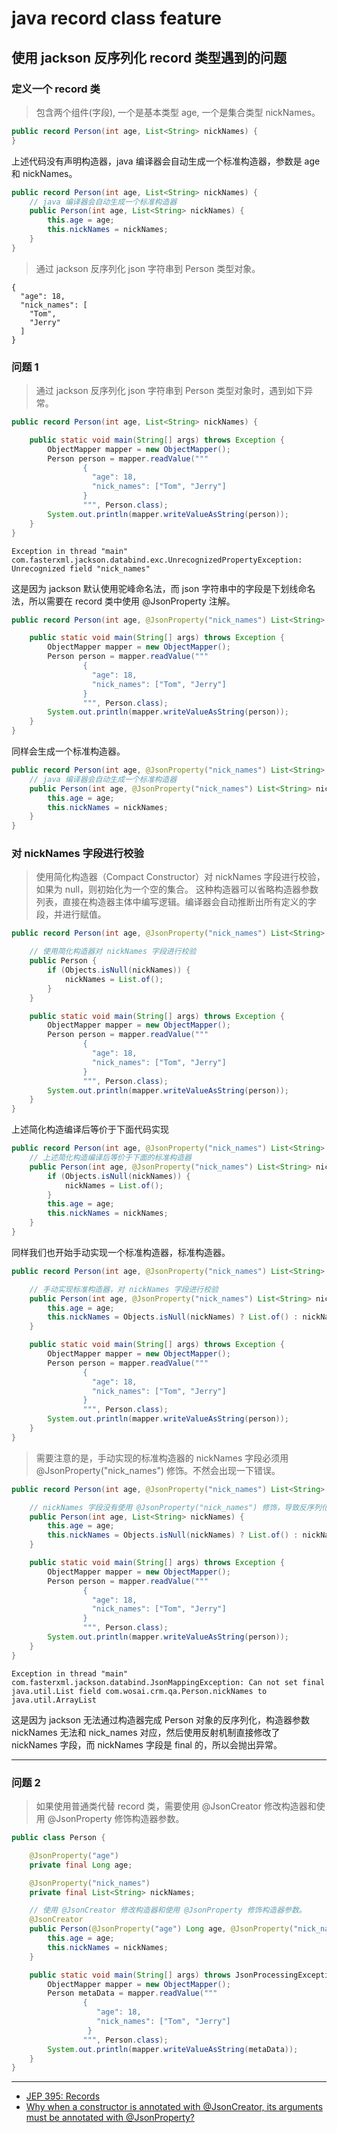 # java record class feature

## 使用 jackson 反序列化 record 类型遇到的问题

### 定义一个 record 类

> 包含两个组件(字段), 一个是基本类型 age, 一个是集合类型 nickNames。

```java
public record Person(int age, List<String> nickNames) {
}
```

上述代码没有声明构造器，java 编译器会自动生成一个标准构造器，参数是 age 和 nickNames。

```java
public record Person(int age, List<String> nickNames) {
    // java 编译器会自动生成一个标准构造器
    public Person(int age, List<String> nickNames) {
        this.age = age;
        this.nickNames = nickNames;
    }
}
```

> 通过 jackson 反序列化 json 字符串到 Person 类型对象。

```json5
{
  "age": 18,
  "nick_names": [
    "Tom",
    "Jerry"
  ]
}
```

### 问题 1

> 通过 jackson 反序列化 json 字符串到 Person 类型对象时，遇到如下异常。

```java
public record Person(int age, List<String> nickNames) {

    public static void main(String[] args) throws Exception {
        ObjectMapper mapper = new ObjectMapper();
        Person person = mapper.readValue("""
                {
                  "age": 18,
                  "nick_names": ["Tom", "Jerry"]
                }
                """, Person.class);
        System.out.println(mapper.writeValueAsString(person));
    }
}
```

```text
Exception in thread "main" com.fasterxml.jackson.databind.exc.UnrecognizedPropertyException: Unrecognized field "nick_names"
```

这是因为 jackson 默认使用驼峰命名法，而 json 字符串中的字段是下划线命名法，所以需要在 record 类中使用 @JsonProperty 注解。

```java
public record Person(int age, @JsonProperty("nick_names") List<String> nickNames) {

    public static void main(String[] args) throws Exception {
        ObjectMapper mapper = new ObjectMapper();
        Person person = mapper.readValue("""
                {
                  "age": 18,
                  "nick_names": ["Tom", "Jerry"]
                }
                """, Person.class);
        System.out.println(mapper.writeValueAsString(person));
    }
}
```

同样会生成一个标准构造器。

```java
public record Person(int age, @JsonProperty("nick_names") List<String> nickNames) {
    // java 编译器会自动生成一个标准构造器
    public Person(int age, @JsonProperty("nick_names") List<String> nickNames) {
        this.age = age;
        this.nickNames = nickNames;
    }
}
```

### 对 nickNames 字段进行校验

> 使用简化构造器（Compact Constructor）对 nickNames 字段进行校验，如果为 null，则初始化为一个空的集合。
> 这种构造器可以省略构造器参数列表，直接在构造器主体中编写逻辑。编译器会自动推断出所有定义的字段，并进行赋值。

```java
public record Person(int age, @JsonProperty("nick_names") List<String> nickNames) {

    // 使用简化构造器对 nickNames 字段进行校验
    public Person {
        if (Objects.isNull(nickNames)) {
            nickNames = List.of();
        }
    }

    public static void main(String[] args) throws Exception {
        ObjectMapper mapper = new ObjectMapper();
        Person person = mapper.readValue("""
                {
                  "age": 18,
                  "nick_names": ["Tom", "Jerry"]
                }
                """, Person.class);
        System.out.println(mapper.writeValueAsString(person));
    }
}
```

上述简化构造编译后等价于下面代码实现

```java
public record Person(int age, @JsonProperty("nick_names") List<String> nickNames) {
    // 上述简化构造编译后等价于下面的标准构造器
    public Person(int age, @JsonProperty("nick_names") List<String> nickNames) {
        if (Objects.isNull(nickNames)) {
            nickNames = List.of();
        }
        this.age = age;
        this.nickNames = nickNames;
    }
}
```

同样我们也开始手动实现一个标准构造器，标准构造器。

```java
public record Person(int age, @JsonProperty("nick_names") List<String> nickNames) {

    // 手动实现标准构造器，对 nickNames 字段进行校验
    public Person(int age, @JsonProperty("nick_names") List<String> nickNames) {
        this.age = age;
        this.nickNames = Objects.isNull(nickNames) ? List.of() : nickNames;
    }

    public static void main(String[] args) throws Exception {
        ObjectMapper mapper = new ObjectMapper();
        Person person = mapper.readValue("""
                {
                  "age": 18,
                  "nick_names": ["Tom", "Jerry"]
                }
                """, Person.class);
        System.out.println(mapper.writeValueAsString(person));
    }
}
```

> 需要注意的是，手动实现的标准构造器的 nickNames 字段必须用 @JsonProperty("nick_names") 修饰。不然会出现一下错误。

```java
public record Person(int age, @JsonProperty("nick_names") List<String> nickNames) {

    // nickNames 字段没有使用 @JsonProperty("nick_names") 修饰，导致反序列化失败
    public Person(int age, List<String> nickNames) {
        this.age = age;
        this.nickNames = Objects.isNull(nickNames) ? List.of() : nickNames;
    }

    public static void main(String[] args) throws Exception {
        ObjectMapper mapper = new ObjectMapper();
        Person person = mapper.readValue("""
                {
                  "age": 18,
                  "nick_names": ["Tom", "Jerry"]
                }
                """, Person.class);
        System.out.println(mapper.writeValueAsString(person));
    }
}
```

```text
Exception in thread "main" com.fasterxml.jackson.databind.JsonMappingException: Can not set final java.util.List field com.wosai.crm.qa.Person.nickNames to java.util.ArrayList
```

这是因为 jackson 无法通过构造器完成 Person 对象的反序列化，构造器参数 nickNames 无法和 nick_names 对应，然后使用反射机制直接修改了
nickNames 字段，而 nickNames 字段是 final 的，所以会抛出异常。

*********

### 问题 2

> 如果使用普通类代替 record 类，需要使用 @JsonCreator 修改构造器和使用 @JsonProperty 修饰构造器参数。

```java
public class Person {

    @JsonProperty("age")
    private final Long age;

    @JsonProperty("nick_names")
    private final List<String> nickNames;

    // 使用 @JsonCreator 修改构造器和使用 @JsonProperty 修饰构造器参数。
    @JsonCreator
    public Person(@JsonProperty("age") Long age, @JsonProperty("nick_names") List<String> nickNames) {
        this.age = age;
        this.nickNames = nickNames;
    }

    public static void main(String[] args) throws JsonProcessingException {
        ObjectMapper mapper = new ObjectMapper();
        Person metaData = mapper.readValue("""
                {
                   "age": 18,
                   "nick_names": ["Tom", "Jerry"]
                 }
                """, Person.class);
        System.out.println(mapper.writeValueAsString(metaData));
    }
}
```
***********

 + [JEP 395: Records](https://openjdk.org/jeps/395)
 + [Why when a constructor is annotated with @JsonCreator, its arguments must be annotated with @JsonProperty?](https://stackoverflow.com/questions/21920367/why-when-a-constructor-is-annotated-with-jsoncreator-its-arguments-must-be-ann)